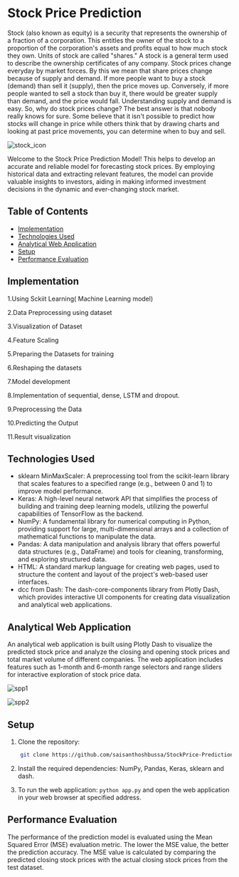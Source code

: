 # Stock Price Prediction

Stock (also known as equity) is a security that represents the ownership of a fraction of a corporation. This entitles the owner of the stock to a proportion of the corporation's assets and profits equal to how much stock they own. Units of stock are called "shares." A stock is a general term used to describe the ownership certificates of any company. Stock prices change everyday by market forces. By this we mean that share prices change because of supply and demand. If more people want to buy a stock (demand) than sell it (supply), then the price moves up. Conversely, if more people wanted to sell a stock than buy it, there would be greater supply than demand, and the price would fall. Understanding supply and demand is easy. So, why do stock prices change? The best answer is that nobody really knows for sure. Some believe that it isn't possible to predict how stocks will change in price while others think that by drawing charts and looking at past price movements, you can determine when to buy and sell.


![stock_icon](https://github.com/saisanthoshbussa/StockPrice-Prediction/assets/118352633/ee4c7956-a231-4f33-873f-926a6d8e02e2)

Welcome to the Stock Price Prediction Model! This helps to develop an accurate and reliable model for forecasting stock prices. By employing historical data and extracting relevant features, the model can provide valuable insights to investors, aiding in making informed investment decisions in the dynamic and ever-changing stock market.

## Table of Contents

- [Implementation](#implementation)
- [Technologies Used](#technologies-used)
- [Analytical Web Application](#analytical-web-application)
- [Setup](#setup)
- [Performance Evaluation](#performance-evaluation)

## Implementation

1.Using Sckiit Learning( Machine Learning model)

2.Data Preprocessing using dataset

3.Visualization of Dataset

4.Feature Scaling

5.Preparing the Datasets for training

6.Reshaping the datasets

7.Model development

8.Implementation of sequential, dense, LSTM and dropout.

9.Preprocessing the Data

10.Predicting the Output

11.Result visualization

## Technologies Used

- sklearn MinMaxScaler: A preprocessing tool from the scikit-learn library that scales features to a specified range (e.g., between 0 and 1) to improve model performance.
- Keras: A high-level neural network API that simplifies the process of building and training deep learning models, utilizing the powerful capabilities of TensorFlow as the backend.
- NumPy: A fundamental library for numerical computing in Python, providing support for large, multi-dimensional arrays and a collection of mathematical functions to manipulate the data.
- Pandas: A data manipulation and analysis library that offers powerful data structures (e.g., DataFrame) and tools for cleaning, transforming, and exploring structured data.
- HTML: A standard markup language for creating web pages, used to structure the content and layout of the project's web-based user interfaces.
- dcc from Dash: The dash-core-components library from Plotly Dash, which provides interactive UI components for creating data visualization and analytical web applications.

## Analytical Web Application

An analytical web application is built using Plotly Dash to visualize the predicted stock price and analyze the closing and opening stock prices and total market volume of different companies. The web application includes features such as 1-month and 6-month range selectors and range sliders for interactive exploration of stock price data.

![spp1](https://github.com/saisanthoshbussa/StockPrice-Prediction/assets/118352633/2c701440-e5ca-4006-9ed1-3019ef1416e3)

![spp2](https://github.com/saisanthoshbussa/StockPrice-Prediction/assets/118352633/b4b29114-3a8a-4d53-b730-acc11f501676)


## Setup

1. Clone the repository:

```bash
    git clone https://github.com/saisanthoshbussa/StockPrice-Prediction
```

2. Install the required dependencies: NumPy, Pandas, Keras, sklearn and dash.

3. To run the web application:
   `python app.py` and open the web application in your web browser at specified address.

## Performance Evaluation

The performance of the prediction model is evaluated using the Mean Squared Error (MSE) evaluation metric. The lower the MSE value, the better the prediction accuracy. The MSE value is calculated by comparing the predicted closing stock prices with the actual closing stock prices from the test dataset.
